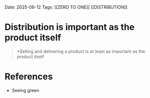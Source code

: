 Date: 2025-06-12
Tags: [[ZERO TO ONE]] [[DISTRIBUTION]] 

# Distribution is important as the product itself

>*Selling and delivering a product is at least as important as the product itself 
# References 
- Seeing green